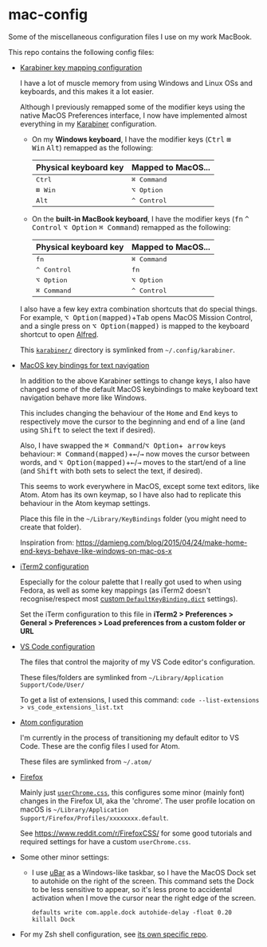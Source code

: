 # mac-config
Some of the miscellaneous configuration files I use on my work MacBook.

This repo contains the following config files:

* [Karabiner key mapping configuration](karabiner/)

  I have a lot of muscle memory from using Windows and Linux OSs and keyboards, and this makes it a lot easier.
  
  Although I previously remapped some of the modifier keys using the native MacOS Preferences interface, I now have implemented almost everything in my [Karabiner](https://pqrs.org/osx/karabiner/) configuration.

  * On my **Windows keyboard**, I have the modifier keys (<kbd>Ctrl</kbd>&nbsp;<kbd>⊞ Win</kbd>&nbsp;<kbd>Alt</kbd>) remapped as the following:
    
    | Physical keyboard key | Mapped to MacOS... |
    | -----------|------------ |
    | <kbd>Ctrl</kbd> | <kbd>⌘ Command</kbd> |
    | <kbd>⊞ Win</kbd> | <kbd>⌥ Option</kbd> |
    | <kbd>Alt</kbd> | <kbd>^ Control</kbd> |
    
  * On the **built-in MacBook keyboard**, I have the modifier keys (<kbd>fn</kbd>&nbsp;<kbd>^ Control</kbd>&nbsp;<kbd>⌥ Option</kbd>&nbsp;<kbd>⌘ Command</kbd>) remapped as the following:
    
    | Physical keyboard key | Mapped to MacOS... |
    | -----------|------------ |
    | <kbd>fn</kbd> | <kbd>⌘ Command</kbd> |
    | <kbd>^ Control</kbd> | <kbd>fn</kbd> |
    | <kbd>⌥ Option</kbd> | <kbd>⌥ Option</kbd> |
    | <kbd>⌘ Command</kbd> | <kbd>^ Control</kbd> |
    
  I also have a few key extra combination shortcuts that do special things. For example, <kbd>⌥ Option(mapped)</kbd>+<kbd>Tab</kbd> opens MacOS Mission Control, and a single press on <kbd>⌥ Option(mapped)</kbd> is mapped to the keyboard shortcut to open [Alfred](https://www.alfredapp.com/).
  
  This [`karabiner/`](karabiner/) directory is symlinked from `~/.config/karabiner`.
  
* [MacOS key bindings for text navigation](macoskeybindings/DefaultKeyBinding.dict)
  
  In addition to the above Karabiner settings to change keys, I also have changed some of the default MacOS keybindings to make keyboard text navigation behave more like Windows.
  
  This includes changing the behaviour of the <kbd>Home</kbd> and <kbd>End</kbd> keys to respectively move the cursor to the beginning and end of a line (and using <kbd>Shift</kbd> to select the text if desired).
  
  Also, I have swapped the <kbd>⌘ Command</kbd>/<kbd>⌥ Option</kbd>+<kbd> arrow</kbd> keys behaviour: <kbd>⌘ Command(mapped)</kbd>+<kbd>←</kbd>/<kbd>→</kbd>  now moves the cursor between words, and <kbd>⌥ Option(mapped)</kbd>+<kbd>←</kbd>/<kbd>→</kbd> moves to the start/end of a line (and <kbd>Shift</kbd> with both sets to select the text, if desired). 
  
  This seems to work everywhere in MacOS, except some text editors, like Atom. Atom has its own keymap, so I have also had to replicate this behaviour in the Atom keymap settings.

  Place this file in the `~/Library/KeyBindings` folder (you might need to create that folder).
  
  Inspiration from: https://damieng.com/blog/2015/04/24/make-home-end-keys-behave-like-windows-on-mac-os-x
* [iTerm2 configuration](iterm2/)
  
  Especially for the colour palette that I really got used to when using Fedora, as well as some key mappings (as iTerm2 doesn't recognise/respect most [custom `DefaultKeyBinding.dict`](macoskeybindings/DefaultKeyBinding.dict) settings).
  
  Set the iTerm configuration to this file in **iTerm2 > Preferences > General > Preferences > Load preferences from a custom folder or URL**
* [VS Code configuration](vscode/)
  
  The files that control the majority of my VS Code editor's configuration.
  
  These files/folders are symlinked from `~/Library/Application Support/Code/User/`
  
  To get a list of extensions, I used this command: `code --list-extensions > vs_code_extensions_list.txt`

* [Atom configuration](atom/)
  
  I'm currently in the process of transitioning my default editor to VS Code. These are the config files I used for Atom.
  
  These files are symlinked from `~/.atom/`
* [Firefox](firefox/)
  
  Mainly just [`userChrome.css`](firefox/userChrome.css), this configures some minor (mainly font) changes in the Firefox UI, aka the 'chrome'. The user profile location on macOS is `~/Library/Application Support/Firefox/Profiles/xxxxxxxx.default`.
  
  See https://www.reddit.com/r/FirefoxCSS/ for some good tutorials and required settings for have a custom `userChrome.css`. 
* Some other minor settings:
  * I use [uBar](https://brawersoftware.com/products/ubar) as a Windows-like taskbar, so I have the MacOS Dock set to autohide on the right of the screen. This command sets the Dock to be less sensitive to appear, so it's less prone to accidental activation when I move the cursor near the right edge of the screen.
    
    ```shell
    defaults write com.apple.dock autohide-delay -float 0.20
    killall Dock
    ```
* For my Zsh shell configuration, see [its own specific repo](https://github.com/lucascosti/zshrc).
